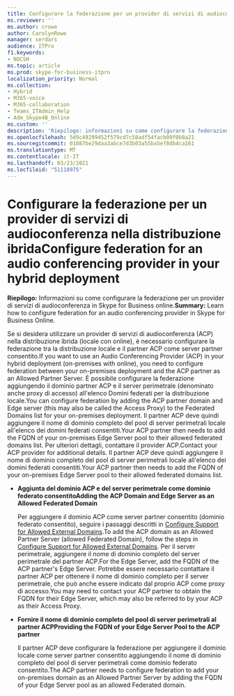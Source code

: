 ```yaml
---
title: Configurare la federazione per un provider di servizi di audioconferenza nella distribuzione ibrida
ms.reviewer: ''
ms.author: crowe
author: CarolynRowe
manager: serdars
audience: ITPro
f1.keywords:
- NOCSH
ms.topic: article
ms.prod: skype-for-business-itpro
localization_priority: Normal
ms.collection:
- Hybrid
- M365-voice
- M365-collaboration
- Teams_ITAdmin_Help
- Adm_Skype4B_Online
ms.custom: ''
description: 'Riepilogo: informazioni su come configurare la federazione per un provider di servizi di audioconferenza in Skype for Business online.'
ms.openlocfilehash: 5d9c49299452f579cd7c58adf54facb09f0b8a21
ms.sourcegitcommit: 01087be29daa3abce7d3b03a55ba5ef8db4ca161
ms.translationtype: MT
ms.contentlocale: it-IT
ms.lasthandoff: 03/23/2021
ms.locfileid: "51118975"
---
```

# <a name="configure-federation-for-an-audio-conferencing-provider-in-your-hybrid-deployment"></a><span data-ttu-id="e1185-103">Configurare la federazione per un provider di servizi di audioconferenza nella distribuzione ibrida</span><span class="sxs-lookup"><span data-stu-id="e1185-103">Configure federation for an audio conferencing provider in your hybrid deployment</span></span>

<span data-ttu-id="e1185-104">**Riepilogo:** Informazioni su come configurare la federazione per un provider di servizi di audioconferenza in Skype for Business online.</span><span class="sxs-lookup"><span data-stu-id="e1185-104">**Summary:** Learn how to configure federation for an audio conferencing provider in Skype for Business Online.</span></span>

<span data-ttu-id="e1185-105">Se si desidera utilizzare un provider di servizi di audioconferenza (ACP) nella distribuzione ibrida (locale con online), è necessario configurare la federazione tra la distribuzione locale e il partner ACP come server partner consentito.</span><span class="sxs-lookup"><span data-stu-id="e1185-105">If you want to use an Audio Conferencing Provider (ACP) in your hybrid deployment (on-premises with online), you need to configure federation between your on-premises deployment and the ACP partner as an Allowed Partner Server.</span></span> <span data-ttu-id="e1185-106">È possibile configurare la federazione aggiungendo il dominio partner ACP e il server perimetrale (denominato anche proxy di accesso) all'elenco Domini federati per la distribuzione locale.</span><span class="sxs-lookup"><span data-stu-id="e1185-106">You can configure federation by adding the ACP partner domain and Edge server (this may also be called the Access Proxy) to the Federated Domains list for your on-premises deployment.</span></span> <span data-ttu-id="e1185-107">Il partner ACP deve quindi aggiungere il nome di dominio completo del pool di server perimetrali locale all'elenco dei domini federati consentiti.</span><span class="sxs-lookup"><span data-stu-id="e1185-107">Your ACP partner then needs to add the FQDN of your on-premises Edge Server pool to their allowed federated domains list.</span></span> <span data-ttu-id="e1185-108">Per ulteriori dettagli, contattare il provider ACP.</span><span class="sxs-lookup"><span data-stu-id="e1185-108">Contact your ACP provider for additional details.</span></span> <span data-ttu-id="e1185-109">Il partner ACP deve quindi aggiungere il nome di dominio completo del pool di server perimetrali locale all'elenco dei domini federati consentiti.</span><span class="sxs-lookup"><span data-stu-id="e1185-109">Your ACP partner then needs to add the FQDN of your on-premises Edge Server pool to their allowed federated domains list.</span></span>

- <span data-ttu-id="e1185-110">**Aggiunta del dominio ACP e del server perimetrale come dominio federato consentito**</span><span class="sxs-lookup"><span data-stu-id="e1185-110">**Adding the ACP Domain and Edge Server as an Allowed Federated Domain**</span></span>

    <span data-ttu-id="e1185-111">Per aggiungere il dominio ACP come server partner consentito (dominio federato consentito), seguire i passaggi descritti in [Configure Support for Allowed External Domains](/previous-versions/office/lync-server-2013/lync-server-2013-configure-support-for-allowed-external-domains).</span><span class="sxs-lookup"><span data-stu-id="e1185-111">To add the ACP domain as an Allowed Partner Server (allowed Federated Domain), follow the steps in [Configure Support for Allowed External Domains](/previous-versions/office/lync-server-2013/lync-server-2013-configure-support-for-allowed-external-domains).</span></span> <span data-ttu-id="e1185-112">Per il server perimetrale, aggiungere il nome di dominio completo del server perimetrale del partner ACP.</span><span class="sxs-lookup"><span data-stu-id="e1185-112">For the Edge Server, add the FQDN of the ACP partner's Edge Server.</span></span> <span data-ttu-id="e1185-113">Potrebbe essere necessario contattare il partner ACP per ottenere il nome di dominio completo per il server perimetrale, che può anche essere indicato dal proprio ACP come proxy di accesso.</span><span class="sxs-lookup"><span data-stu-id="e1185-113">You may need to contact your ACP partner to obtain the FQDN for their Edge Server, which may also be referred to by your ACP as their Access Proxy.</span></span>

- <span data-ttu-id="e1185-114">**Fornire il nome di dominio completo del pool di server perimetrali al partner ACP**</span><span class="sxs-lookup"><span data-stu-id="e1185-114">**Providing the FQDN of your Edge Server Pool to the ACP partner**</span></span>

    <span data-ttu-id="e1185-115">Il partner ACP deve configurare la federazione per aggiungere il dominio locale come server partner consentito aggiungendo il nome di dominio completo del pool di server perimetrali come dominio federato consentito.</span><span class="sxs-lookup"><span data-stu-id="e1185-115">The ACP partner needs to configure federation to add your on-premises domain as an Allowed Partner Server by adding the FQDN of your Edge Server pool as an allowed Federated domain.</span></span>
